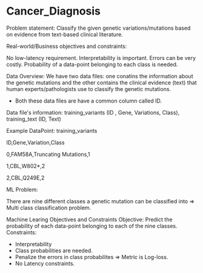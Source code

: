 # Cancer_Diagnosis

Problem statement:  Classify the given genetic variations/mutations based on evidence from text-based clinical literature.


Real-world/Business objectives and constraints:

No low-latency requirement.
Interpretability is important.
Errors can be very costly.
Probability of a data-point belonging to each class is needed.

Data Overview:
We have two data files: one conatins the information about the genetic mutations and the other contains the clinical evidence (text) that  human experts/pathologists use to classify the genetic mutations. 
- Both these data files are have a common column called ID.

Data file's information:  training_variants (ID , Gene, Variations, Class), training_text (ID, Text)

Example DataPoint: training_variants

ID,Gene,Variation,Class

0,FAM58A,Truncating Mutations,1 


1,CBL,W802*,2 

2,CBL,Q249E,2 


ML Problem:

There are nine different classes a genetic mutation can be classified into => Multi class classification problem.

Machine Learing Objectives and Constraints
Objective: Predict the probability of each data-point belonging to each of the nine classes.
Constraints:
* Interpretability
* Class probabilities are needed.
* Penalize the errors in class probabilites => Metric is Log-loss.
* No Latency constraints.



